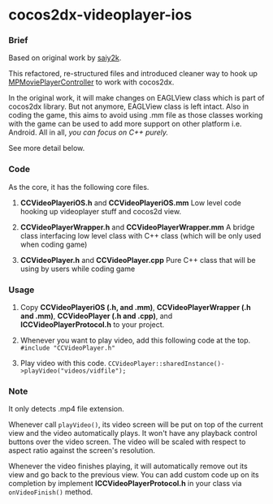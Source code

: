 cocos2dx-videoplayer-ios
===

### Brief ###


Based on original work by [saiy2k](https://github.com/saiy2k/cocos2dx-videoplayer-ios).

This refactored, re-structured files and introduced cleaner way to hook up [MPMoviePlayerController](https://developer.apple.com/library/ios/documentation/MediaPlayer/Reference/MPMoviePlayerViewController_class/) to work with cocos2dx.

In the original work, it will make changes on EAGLView class which is part of cocos2dx library. But not anymore, EAGLView class is left intact. Also in coding the game, this aims to avoid using .mm file as those classes working with the game can be used to add more support on other platform i.e. Android. All in all, *you can focus on C++ purely.*

See more detail below.

### Code ###
As the core, it has the following core files.

1. **CCVideoPlayeriOS.h** and **CCVideoPlayeriOS.mm**
Low level code hooking up videoplayer stuff and cocos2d view.

2. **CCVideoPlayerWrapper.h** and **CCVideoPlayerWrapper.mm**
A bridge class interfacing low level class with C++ class (which will be only used when coding game)

3. **CCVideoPlayer.h** and **CCVideoPlayer.cpp**
Pure C++ class that will be using by users while coding game

### Usage ###
1. Copy **CCVideoPlayeriOS (.h, and .mm)**, **CCVideoPlayerWrapper (.h and .mm)**, **CCVideoPlayer (.h and .cpp)**, and **ICCVideoPlayerProtocol.h** to your project.
2. Whenever you want to play video, add this following code at the top.
`#include "CCVideoPlayer.h"`

3. Play video with this code.
`CCVideoPlayer::sharedInstance()->playVideo("videos/vidfile");`

### Note ###
It only detects .mp4 file extension.

Whenever call `playVideo()`, its video screen will be put on top of the current view and the video automatically plays. It won't have any playback control buttons over the video screen. The video will be scaled with respect to aspect ratio against the screen's resolution.

Whenever the video finishes playing, it will automatically remove out its view and go back to the previous view. You can add custom code up on its completion by implement **ICCVideoPlayerProtocol.h** in your class via `onVideoFinish()` method.
